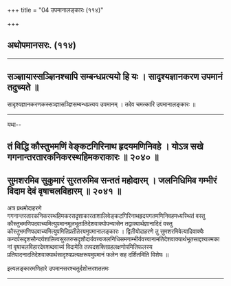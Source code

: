 +++
title = "04 उपमानालङ्कारः (११४)"

+++


## अथोपमानसरः. (११४)


_________


## सञ्ज्ञायास्सञ्ज्ञिनश्चापि सम्बन्धप्रत्ययो हि यः । सादृश्यज्ञानकरण उपमानं तदुच्यते ॥

सादृश्यज्ञानकरणकस्सञ्ज्ञासञ्ज्ञिसम्बन्धप्रत्यय उपमानम् । तदेव चमत्कारि
उपमानालङ्कारः ॥


_________


यथा--



## तं विद्धि कौस्तुभमणिं वेङ्कटगिरिनाथ हृदयमणिनिवहे । योऽत्र सखे गगनान्तरतारकनिकरस्थहिमकराकारः ॥ २०४० ॥



## सुमशरमिव सुकुमारं सुरतरुमिव सन्ततं महोदारम् । जलनिधिमिव गम्भीरं विदाम देवं वृषाचलविहारम् ॥ २०४१ ॥

अत्र प्रथमोदाहरणे
गगनान्तरतारकनिकरस्थहिमकरसदृशाकारताशालिवेङ्कटगिरिनाथहृदयगतमणिनिवहमध्यस्थितं
वस्तु कौस्तुभमणिपदवाच्यमित्युपमानमूलभूतातिदेशवाक्योपन्यासेन
तद्वाक्यार्थज्ञानादिदं वस्तु
कौस्तुभमणिपदवाच्यमित्युपमितिप्रतीतेरयमुपमानालङ्कारः । द्वितीयोदाहरणे तु
सुमशरमिवेत्यादिवाक्यैः
कन्दर्पसदृशसौन्दर्यशालित्वसुरतरुसदृशौदार्यवत्त्वजलनिधिसमगाम्भीर्यवत्त्वानामतिदेशवाक्यार्थभूतसाद्दश्यात्मकानां
वृषाचलविहारदेवशब्दवाच्यं विदामेति तत्पदशक्तिग्रहलक्षणोपमितिफलस्य
प्रतिपादनादतिदेशवाक्यार्थसादृश्यप्रत्यक्षरूपमुपमानं फलेन सह दर्शितमिति
विशेषः ॥

इत्यलङ्कारमणिहारे उपमानसरश्चतुर्दशोत्तरशततमः


_________


